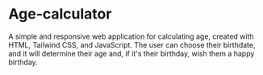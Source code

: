 # Age-calculator
A simple and responsive web application for calculating age, created with HTML, Tailwind CSS, and JavaScript. The user can choose their birthdate, and it will determine their age and, if it's their birthday, wish them a happy birthday.
